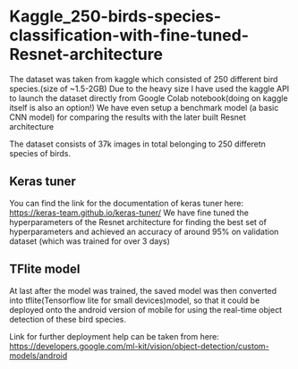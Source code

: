 # Kaggle_250-birds-species-classification-with-fine-tuned-Resnet-architecture

The dataset was taken from kaggle which consisted of 250 different bird species.(size of ~1.5-2GB)
Due to the heavy size I have used the kaggle API to launch the dataset directly from Google Colab notebook(doing on kaggle itself is also an option!)
We have even setup a benchmark model (a basic CNN model) for comparing the results with the later built Resnet architecture

The dataset consists of 37k images in total belonging to 250 differetn species of birds.

## Keras tuner
You can find the link for the documentation of keras tuner here: https://keras-team.github.io/keras-tuner/
We have fine tuned the hyperparameters of the Resnet architecture for finding the best set of hyperparameters and achieved an accuracy of around 95% on validation dataset
(which was trained for over 3 days)

## TFlite model
At last after the model was trained, the saved model was then converted into tflite(Tensorflow lite for small devices)model,
so that it could be deployed onto the android version of mobile for using the real-time object detection of these bird species.

Link for further deployment help can be taken from here: https://developers.google.com/ml-kit/vision/object-detection/custom-models/android

